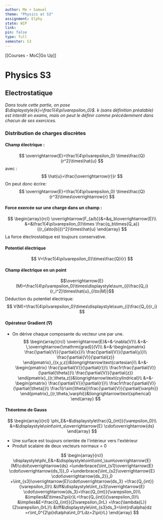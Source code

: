 ```yaml
---
author: Me + Samuel
theme: "Physics at S3"
assignment: Elphy
state: WIP
link: 
pin: false
type: full
semester: S3
---
```

[[Courses - MoC|Go Up]]
# Physics S3

## Electrostatique
*Dans toute cette partie, on pose $\displaystyle{k}=\frac1{4\pi\varepsilon_0}$. $k$ (sans définition préalable) est interdit en exams, mais on peut le définir comme précédemment dans chacun de ses exercices.*

### Distribution de charges discrètes
#### Champ électrique : 
$$
\overrightarrow{E}=\frac1{4\pi\varepsilon_0}
	\times\frac{Q}{r^2}\times\hat{u}
$$
avec :
$$
\hat{u}=\frac{\overrightarrow{r}}r
$$
On peut donc écrire: 
$$
\overrightarrow{E}=\frac1{4\pi\varepsilon_0}
	\times\frac{Q}{r^3}\times\overrightarrow{r}
$$

#### Force exercée sur une charge dans un champ : 
$$
\begin{array}{rcl}
	\overrightarrow{F_{a/b}}&=&q_b\overrightarrow{E}\\
	&=&\frac1{4\pi\varepsilon_0}\times
		\frac{q_b\times{Q_a}}{(r_{a\to{b}})^2}\times\hat{u}
\end{array}
$$
La force électrostatique est toujours conservative.

#### Potentiel électrique
$$
V=\frac1{4\pi\varepsilon_0}\times\frac{Q}{r}
$$
#### Champ électrique en un point
$$\overrightarrow{E}(M)=\frac1{4\pi\varepsilon_0}\times\displaystyle\sum_{i}\frac{Q_i}{r_i^2}\times\hat{u}_{i\to{M}}$$
Déduction du potentiel électrique:
$$
V(M)=\frac1{4\pi\varepsilon_0}\times\displaystyle\sum_{i}\frac{Q_i}{r_i}
$$

#### Opérateur Gradient ($\nabla$)
+ On dérive chaque composante du vecteur une par une.
$$
\begin{array}{rcl}
	\overrightarrow{E}&=&-\nabla{V}\\
	&=&-\,\overrightarrow{\mathrm{grad}}(V)\\
	&=&-\begin{pmatrix}
			\frac{\partial{V}}{\partial{x}}\\
			\frac{\partial{V}}{\partial{y}}\\
			\frac{\partial{V}}{\partial{z}}
		\end{pmatrix}_{(x,y,z)}&\longrightarrow\text{cartesian}\\
	&=&-\begin{pmatrix}
			\frac{\partial{V}}{\partial{r}}\\
			\frac1r\frac{\partial{V}}{\partial{\theta}}\\
			\frac{\partial{V}}{\partial{z}}
	\end{pmatrix}_{(r,\theta,z)}&\longrightarrow\text{cylindrical}\\
	&=&-\begin{pmatrix}
			\frac{\partial{V}}{\partial{r}}\\
			\frac1r\frac{\partial{V}}{\partial{\theta}}\\
			\frac1{r\sin(\theta)}\frac{\partial{V}}{\partial{\varphi}}
	\end{pmatrix}_{(r,\theta,\varphi)}&\longrightarrow\text{spherical}
\end{array}
$$

#### Théorème de Gauss
$$
\begin{array}{rcl}
	\phi_E&=&\displaystyle\frac{Q_{int}}{\varepsilon_0}\\
	&=&\displaystyle\oint\oint_s\overrightarrow{E}
		\cdot\overrightarrow{ds}
\end{array}
$$
+ Une surface est toujours orientée de l'intérieur vers l'extérieur
+ Produit scalaire de deux vecteurs normaux = 0

$$
\begin{array}{rcl}
	\displaystyle\phi_E&=&\displaystyle\oint\oint_\sum\overrightarrow{E}(M)\cdot\overrightarrow{ds}
	=\underbrace{\iint_{s1}\overrightarrow{E}
		\cdot\overrightarrow{ds_1}}_0
		+\underbrace{\iint_{s2}\overrightarrow{E}
			\cdot\overrightarrow{ds_2}}_0
		+\iint_{s3}\overrightarrow{E}\cdot\overrightarrow{ds_3}
	=\frac{Q_{int}}{\varepsilon_0}\\
	&\iff&\displaystyle\iint_{s3}\overrightarrow{E}
		\cdot\overrightarrow{ds_3}=\frac{Q_{int}}{\varepsilon_0}\\
	&\implies&E\times2\pi{r}L=\frac{Q_{int}}{\varepsilon_0}\\
	&\implies&E=\frac{Q_{int}}{2\varepsilon_0rL}
		=\frac{\lambda{L}}{2\varepsilon_0rL}\\
	&\iff&\displaystyle\iint_{s3}ds_3=\iint{rd\alpha}dz
		=r\int_0^{2\pi}d\alpha\int_0^Ldz=2\pi{rL}
\end{array}
$$
